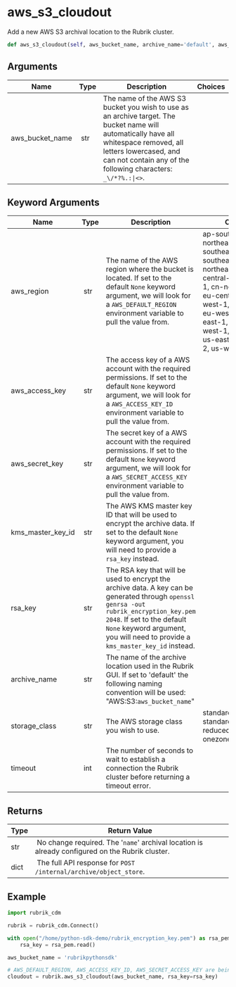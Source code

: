 # aws_s3_cloudout

Add a new AWS S3 archival location to the Rubrik cluster.

```py
def aws_s3_cloudout(self, aws_bucket_name, archive_name='default', aws_region=None, aws_access_key=None, aws_secret_key=None, kms_master_key_id=None, rsa_key=None, storage_class='standard', timeout=180):
```

## Arguments

| Name        | Type | Description                                                                 | Choices |
|-------------|------|-----------------------------------------------------------------------------|---------|
| aws_bucket_name  | str | The name of the AWS S3 bucket you wish to use as an archive target. The bucket name will automatically have all whitespace removed, all letters lowercased, and can not contain any of the following characters: `_\/*?%.:\|<>`. |  |

## Keyword Arguments

| Name        | Type | Description                                                                 | Choices | Default |
|-------------|------|-----------------------------------------------------------------------------|---------|---------|
| aws_region  | str | The name of the AWS region where the bucket is located. If set to the default `None` keyword argument, we will look for a `AWS_DEFAULT_REGION` environment variable to pull the value from.  | ap-south-1, ap-northeast-2, ap-southeast-1, ap-southeast-2, ap-northeast-1, ca-central-1, cn-north-1, cn-northwest-1, eu-central-1, eu-west-1, eu-west-2, eu-west-3, sa-east-1, us-gov-west-1, us-west-1, us-east-1, us-east-2, us-west-2 | None  |
| aws_access_key  | str | The access key of a AWS account with the required permissions. If set to the default `None` keyword argument, we will look for a `AWS_ACCESS_KEY_ID` environment variable to pull the value from.  |  | None |
| aws_secret_key  | str | The secret key of a AWS account with the required permissions. If set to the default `None` keyword argument, we will look for a `AWS_SECRET_ACCESS_KEY` environment variable to pull the value from.  |  | None |
| kms_master_key_id  | str | The AWS KMS master key ID that will be used to encrypt the archive data. If set to the default `None` keyword argument, you will need to provide a `rsa_key` instead.  |  | None |
| rsa_key  | str | The RSA key that will be used to encrypt the archive data. A key can be generated through `openssl genrsa -out rubrik_encryption_key.pem 2048`. If set to the default `None` keyword argument, you will need to provide a `kms_master_key_id` instead.   |  | None |
| archive_name  | str | The name of the archive location used in the Rubrik GUI. If set to 'default' the following naming convention will be used: "AWS:S3:`aws_bucket_name`"  |  | default |
| storage_class  | str | The AWS storage class you wish to use.  | standard, standard_ia, reduced_redundancy, onezone_ia | standard  |
| timeout  | int | The number of seconds to wait to establish a connection the Rubrik cluster before returning a timeout error.  |  | 180 |

## Returns

| Type | Return Value                                                                                  |
|------|-----------------------------------------------------------------------------------------------|
| str | No change required. The '`name`' archival location is already configured on the Rubrik cluster. |
| dict | The full API response for `POST /internal/archive/object_store`. |



## Example

```py
import rubrik_cdm

rubrik = rubrik_cdm.Connect()

with open("/home/python-sdk-demo/rubrik_encryption_key.pem") as rsa_pem:
    rsa_key = rsa_pem.read()

aws_bucket_name = 'rubrikpythonsdk'

# AWS_DEFAULT_REGION, AWS_ACCESS_KEY_ID, AWS_SECRET_ACCESS_KEY are being read from environment variables
cloudout = rubrik.aws_s3_cloudout(aws_bucket_name, rsa_key=rsa_key)

```
